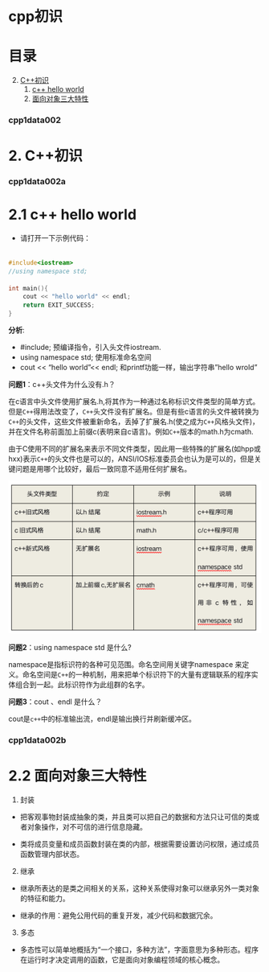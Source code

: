# cpp初识

# 目录


2. [C++初识](#cpp1data002)
    1. [c++ hello world](#cpp1data002)
    2. [面向对象三大特性](#cpp1data002)




### cpp1data002
# 2. C++初识

### cpp1data002a
# 2.1 c++ hello world

- 请打开一下示例代码：

```cpp

#include<iostream>
//using namespace std;

int main(){
	cout << "hello world" << endl;
	return EXIT_SUCCESS;
}

```


**分析**:
- #include<iostream>; 预编译指令，引入头文件iostream.
- using namespace std; 使用标准命名空间
- cout << “hello world”<< endl; 和printf功能一样，输出字符串”hello wrold”

**问题1**：c++头文件为什么没有.h？

在c语言中头文件使用扩展名.h,将其作为一种通过名称标识文件类型的简单方式。但是`C++`得用法改变了，`C++`头文件没有扩展名。但是有些c语言的头文件被转换为`C++`的头文件，这些文件被重新命名，丢掉了扩展名.h(使之成为`C++`风格头文件)，并在文件名称前面加上前缀c(表明来自c语言)。例如`C++`版本的math.h为cmath.

由于C使用不同的扩展名来表示不同文件类型，因此用一些特殊的扩展名(如hpp或hxx)表示`C++`的头文件也是可以的，ANSI/IOS标准委员会也认为是可以的，但是关键问题是用哪个比较好，最后一致同意不适用任何扩展名。


![cpp2data001](images/cpp2data001.png)


**问题2**：using namespace std 是什么?

namespace是指标识符的各种可见范围。命名空间用关键字namespace 来定义。命名空间是`C++`的一种机制，用来把单个标识符下的大量有逻辑联系的程序实体组合到一起。此标识符作为此组群的名字。

**问题3**：cout 、endl 是什么？

cout是`c++`中的标准输出流，endl是输出换行并刷新缓冲区。

### cpp1data002b
# 2.2 面向对象三大特性


1. 封装

- 把客观事物封装成抽象的类，并且类可以把自己的数据和方法只让可信的类或者对象操作，对不可信的进行信息隐藏。

- 类将成员变量和成员函数封装在类的内部，根据需要设置访问权限，通过成员函数管理内部状态。

2. 继承

- 继承所表达的是类之间相关的关系，这种关系使得对象可以继承另外一类对象的特征和能力。

- 继承的作用：避免公用代码的重复开发，减少代码和数据冗余。

3. 多态

- 多态性可以简单地概括为“一个接口，多种方法”，字面意思为多种形态。程序在运行时才决定调用的函数，它是面向对象编程领域的核心概念。



